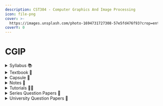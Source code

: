 ```yaml
---
description: CST304 - Computer Graphics And Image Processing
icon: file-png
cover: >-
  https://images.unsplash.com/photo-1694731727308-57e5fd476f93?crop=entropy&cs=srgb&fm=jpg&ixid=M3wxOTcwMjR8MHwxfHNlYXJjaHw2fHxjb21wdXRlciUyMGdyYXBoaWNzfGVufDB8fHx8MTczNTE4NzMyNnww&ixlib=rb-4.0.3&q=85
coverY: 0
---
```


# CGIP

<details>

<summary>Syllabus 📚</summary>

[CST304](https://drive.google.com/file/d/1CGFUrB1vXHnznkOy2ksgj9Ic7NHG5FnG/view?usp=drive_link) 👈

</details>

<details>

<summary>Textbook 📖</summary>

[CGIP Textbook](https://drive.google.com/drive/folders/1ySfV84O-iHWNg3INgHxq1Mo3bU7GTKQe?usp=drive_link) 👈

</details>

<details>

<summary>Capsule 💊</summary>

[CGIP Short Notes](https://drive.google.com/drive/folders/1ldEL3UJN6BpY2cvtZoZpti-KyN0UkO-i?usp=drive_link) 👈

</details>

<details>

<summary>Notes 📒</summary>

[CGIP Notes](https://drive.google.com/drive/folders/1ZnHLBuLK8XYUhrKU3gTwUVvGFFCTMmyk?usp=drive_link) 👈

</details>

<details>

<summary>Tutorials 🧑‍🏫</summary>

[Computer Graphics by Vinay Mishra](https://youtube.com/playlist?list=PL4yL5rqgtVtq1NSGGz8ugZHV9PVk8xvQI\&feature=shared) 👈

[computer graphics tutorial for beginners - QuickCS](https://youtube.com/playlist?list=PL58YSwlpvFr0RTFpMri7d-haW_q1kivx6\&feature=shared)👈

[Digital Image Processing Series - College Friendly](https://youtube.com/playlist?list=PLbwfaPBgAKFEPBg-OFzmjFWmRKKrYigLi\&feature=shared) 👈

[Computer Graphics Tutorial - tutorialspoint](https://www.tutorialspoint.com/computer_graphics/index.htm) 👈

[COMPUTER GRAPHICS & IMAGE PROCESSING - Namitha Ramachandran](https://youtube.com/playlist?list=PLpzddu_MrQ5arBI1m6DIO8qy20KpfKkDb\&feature=shared) 👈

</details>

<details>

<summary>Series Question Papers 📃</summary>

[CGIP Series QPs](https://drive.google.com/drive/folders/1bgQJY9qKXjwMbVzS8tv5IV7qApkIJpBd?usp=drive_link) 👈

</details>

<details>

<summary>University Question Papers 📄</summary>

[CGIP PYQs](https://drive.google.com/drive/folders/11ygC9lMRD6z2lGOy4fc5TS0xSk0KChwM?usp=drive_link) 👈

</details>
